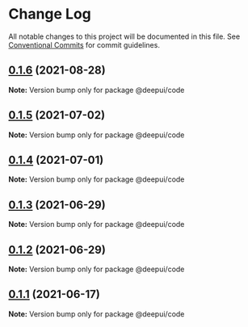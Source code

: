 # Change Log

All notable changes to this project will be documented in this file.
See [Conventional Commits](https://conventionalcommits.org) for commit guidelines.
## [0.1.6](https://github.com/deepecom/deepui/compare/@deepui/code@0.1.5...@deepui/code@0.1.6) (2021-08-28)

**Note:** Version bump only for package @deepui/code





## [0.1.5](https://github.com/deepecom/deepui/compare/@deepui/code@0.1.4...@deepui/code@0.1.5) (2021-07-02)

**Note:** Version bump only for package @deepui/code





## [0.1.4](https://github.com/deepecom/deepui/compare/@deepui/code@0.1.3...@deepui/code@0.1.4) (2021-07-01)

**Note:** Version bump only for package @deepui/code





## [0.1.3](https://github.com/deepecom/deepui/compare/@deepui/code@0.1.2...@deepui/code@0.1.3) (2021-06-29)

**Note:** Version bump only for package @deepui/code





## [0.1.2](https://github.com/deepecom/deepui/compare/@deepui/code@0.1.1...@deepui/code@0.1.2) (2021-06-29)

**Note:** Version bump only for package @deepui/code





## [0.1.1](https://github.com/deepecom/deepui/compare/@deepui/code@0.1.0...@deepui/code@0.1.1) (2021-06-17)

**Note:** Version bump only for package @deepui/code
